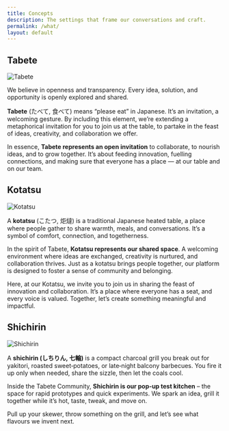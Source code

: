 ```yaml
---
title: Concepts
description: The settings that frame our conversations and craft.
permalink: /what/
layout: default
---
```


## Tabete

<p class="brand-wrapper">
  <img src="{{ site.baseurl }}/assets/img/tabete_ico.png" alt="Tabete" class="brand-mark">
</p>

We believe in openness and transparency. Every idea, solution, and opportunity is openly explored and shared.

**Tabete** (たべて, 食べて) means “please eat” in Japanese. It’s an invitation, a welcoming gesture. By including this element, we’re extending a metaphorical invitation for you to join us at the table, to partake in the feast of ideas, creativity, and collaboration we offer.

In essence, **Tabete represents an open invitation** to collaborate, to nourish ideas, and to grow together. It’s about feeding innovation, fuelling connections, and making sure that everyone has a place — at our table and on our team.

## Kotatsu

<p class="brand-wrapper">
  <img src="{{ site.baseurl }}/assets/img/kotatsu_ico.png" alt="Kotatsu" class="brand-mark">
</p>

A **kotatsu** (こたつ, 炬燵) is a traditional Japanese heated table, a place where people gather to share warmth, meals, and conversations. It’s a symbol of comfort, connection, and togetherness.

In the spirit of Tabete, **Kotatsu represents our shared space**. A welcoming environment where ideas are exchanged, creativity is nurtured, and collaboration thrives. Just as a kotatsu brings people together, our platform is designed to foster a sense of community and belonging.

Here, at our Kotatsu, we invite you to join us in sharing the feast of innovation and collaboration. It’s a place where everyone has a seat, and every voice is valued. Together, let’s create something meaningful and impactful.

## Shichirin

<p class="brand-wrapper">
  <img src="{{ site.baseurl }}/assets/img/shichirin_ico.png" alt="Shichirin" class="brand-mark">
</p>

A **shichirin (しちりん, 七輪)** is a compact charcoal grill you break out for yakitori,
roasted sweet‑potatoes, or late‑night balcony barbecues. You fire it up only
when needed, share the sizzle, then let the coals cool.

Inside the Tabete Community, **Shichirin is our pop‑up test kitchen** – the space
for rapid prototypes and quick experiments. We spark an idea, grill it together
while it’s hot, taste, tweak, and move on.

Pull up your skewer, throw something on the grill, and let’s see what flavours
we invent next.

